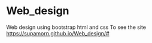 # Web_design
Web design using bootstrap html and css 
To see the site https://supamorn.github.io/Web_design/#

